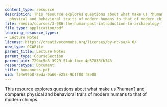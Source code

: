 ```yaml
---
content_type: resource
description: This resource explores questions about what make us ?human? and compares
  physical and behavioral traits of modern humans to that of modern chimps.
file: /media/courses/3-986-the-human-past-introduction-to-archaeology-fall-2006/f54e99b88eda9a66e2589bff00ff8e08_humanness.pdf
file_type: application/pdf
learning_resource_types:
- Lecture Notes
license: https://creativecommons.org/licenses/by-nc-sa/4.0/
ocw_type: OCWFile
parent_title: Lecture Notes
parent_type: CourseSection
parent_uid: 729bc5d3-3929-51ab-fbce-4e57838fb743
resourcetype: Document
title: humanness.pdf
uid: f54e99b8-8eda-9a66-e258-9bff00ff8e08
---
```

This resource explores questions about what make us ?human? and compares physical and behavioral traits of modern humans to that of modern chimps.